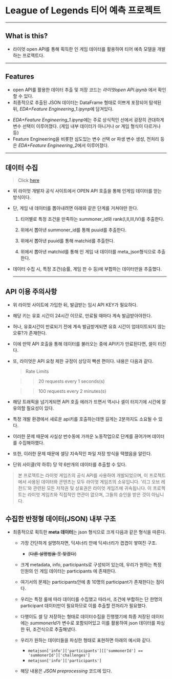 # League of Legends 티어 예측 프로젝트

---

## **What is this?**

- 라이엇 open API를 통해 획득한 인 게임 데이터를 활용하여 티어 예측 모델을 개발하는 프로젝트다.

---

## **Features**

- open API를 활용한 데이터 추출 및 저장 코드는 _라이엇open API.ipynb_ 에서 확인할 수 있다.
- 최종적으로 추출된 JSON 데이터는 DataFrame 형태로 이쁘게 포장되어 탐색된 뒤, *EDA+Feature Engineering_1.ipynp*에 담겨있다.

* *EDA+Feature Engineering_1.ipynp*에는 주로 상식적인 선에서 굉장히 관대하게 변수 선택이 이루어졌다. (게임 내부 데이터가 아니거나 or 게임 형식이 다르거나 등)
* Feature Engineering을 비롯한 심도있는 변수 선택 or 파생 변수 생성, 전처리 등은 *EDA+Feature Engineering_2*에서 이루어졌다.

---

## **데이터 수집**

> Click [here](https://developer.riotgames.com/)

- 위 라이엇 개발자 공식 사이트에서 OPEN API 호출을 통해 인게임 데이터를 얻는 방식이다.

- 단, 게임 내 데이터를 뽑아내려면 아래와 같은 단계를 거쳐야만 한다.

  1. 티어별로 특정 조건을 만족하는 summoner_id와 rank(I,II,III,IV)를 추출한다.

  2. 위에서 뽑아낸 summoner_id를 통해 puuid를 추출한다.

  3. 위에서 뽑아낸 puuid를 통해 matchid를 추출한다.

  4. 위에서 뽑아낸 matchid를 통해 인 게임 내 데이터를 meta_json형식으로 추출한다.

- 데이터 수집 시, 특정 조건(승률, 게임 판 수 등)에 부합하는 데이터만을 추출했다.

  ***

## **API 이용 주의사항**

- 위 라이엇 사이트에 가입한 뒤, 발급받는 임시 API KEY가 필요하다.
- 해당 키는 유효 시간이 24시간 이므로, 만료될 때마다 계속 발급받아야한다.

- 허나, 유효시간이 만료되기 전에 계속 발급받게되면 유효 시간이 업데이트되지 않는 오류?가 존재한다.
- 이에 만약 API 호출을 통해 데이터를 불러오는 중에 API키가 만료된다면, 셀이 터진다.

- 또, 라이엇은 API 요청 제한 규정이 상당히 빡센 편이다. 내용은 다음과 같다.

  > Rate Limits

  > > 20 requests every 1 seconds(s)

  > > 100 requests every 2 minutes(s)

- 해당 트래픽을 넘기게되면 API 호출 에러가 뜨면서 역시나 셀이 터지기에 시간에 잘 유의할 필요성이 있다.

* 특정 개발 환경에서 새로운 api키를 호출하는데엔 길게는 2분까지도 소요될 수 있다.

- 이러한 문제 때문에 사실상 반수동에 가까운 노동작업으로 단계를 끊어가며 데이터를 수집해야했다.

- 또한, 이러한 문제 때문에 셀당 지속적인 파일 저장 방식을 택했음을 알린다.

- 단위 사이클(약 하루) 당 약 6만개의 데이터를 추출할 수 있다.

> 본 프로젝트는 라이엇 게임즈의 공식 API를 사용하여 개발되었으며, 이 프로젝트에서 사용된 데이터와 콘텐츠는 모두 라이엇 게임즈의 소유입니다. '리그 오브 레전드'와 관련된 모든 저작권 및 상표권은 라이엇 게임즈에 귀속됩니다. 이 프로젝트는 라이엇 게임즈와 직접적인 연관이 없으며, 그들의 승인을 받은 것이 아닙니다.

## **수집한 반정형 데이터(JSON) 내부 구조**

- 최종적으로 획득한 **meta 데이터**는 json 형식으로 크게 다음과 같은 형식을 따른다.

  - 가장 간단하게 설명하자면, 딕셔너리 안에 딕셔너리가 겹겹이 쌓여진 구조.

    - (~~다른 설명법을 못 찾겠다~~)

  - 크게 metadata, info, participants로 구성되어 있는데, 우리가 원하는 특정 인원의 인 게임 데이터는 participants 에 존재한다.

  - 여기서의 문제는 participants안에 총 10명의 participant가 존재한다는 점이다.

  - 우리는 특정 룰에 따라 데이터를 수집했고 따라서, 조건에 부합하는 단 한명의 participant 데이터만이 필요하므로 이를 추출할 전처리가 필요했다.

  - 다행이도 셀 당 저장하는 형태로 데이터수집을 진행했기에 최종 저장된 데이터에는 *summonerId*가 변수로 포함되어있고 이를 활용하여 json 데이터를 파싱한 뒤, 조건식으로 추출해냈다.

  - 우리가 원하는 데이터들을 파싱한 형태로 표현하면 아래의 예시와 같다.

    - `metajson['info']['participants'][['summonerId'] == 'summonerId']['challenges']`
    - `metajson['info']['participants']`

  - 해당 내용은 _JSON preprocessing_ 코드에 있다.
